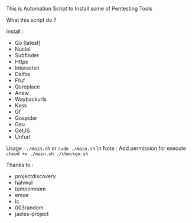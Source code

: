 This is Automation Script to Install some of Pentesting Tools

What this script do ?

Install :
- Go [latest]
- Nuclei
- Subfinder
- Httpx
- Interactsh
- Dalfox
- Ffuf
- Qsreplace
- Anew
- Waybackurls
- Kxss
- Gf
- Gospider
- Gau
- GetJS
- Unfurl

Usage : `./main.sh` or `sudo ./main.sh` \n Note : Add permission for execute `chmod +x ./main.sh ./checkgo.sh`

Thanks to :
- projectdiscovery
- hahwul
- tomnomnom
- emoe
- lc
- 003random
- jaeles-project
